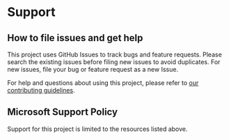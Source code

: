 # Support

## How to file issues and get help  

This project uses GitHub Issues to track bugs and feature requests. Please search the existing issues before filing new issues to avoid duplicates. For new issues, file your bug or feature request as a new Issue.

For help and questions about using this project, please refer to [our contributing guidelines](CONTRIBUTING.md).

## Microsoft Support Policy  

Support for this project is limited to the resources listed above.
